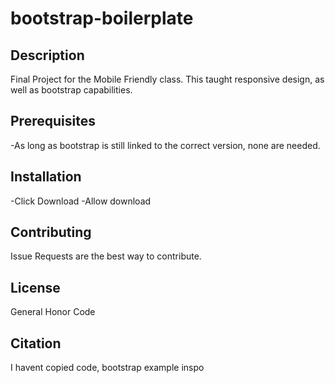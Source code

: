 # bootstrap-boilerplate

## Description
Final Project for the Mobile Friendly class. This taught responsive design, as well as bootstrap capabilities.

## Prerequisites
-As long as bootstrap is still linked to the correct version, none are needed.

## Installation
-Click Download
-Allow download

## Contributing
Issue Requests are the best way to contribute.

## License
General Honor Code

## Citation
I havent copied code, bootstrap example inspo
